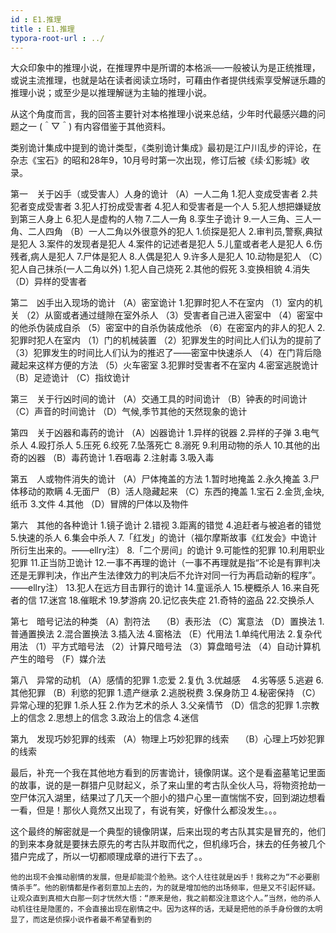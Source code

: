 ```yaml
---
id : E1.推理
title : E1.推理
typora-root-url : ../
---
```




大众印象中的推理小说，在推理界中是所谓的本格派──一般被认为是正统推理，或说主流推理，也就是站在读者阅读立场时，可藉由作者提供线索享受解谜乐趣的推理小说；或至少是以推理解谜为主轴的推理小说。

从这个角度而言，我的回答主要针对本格推理小说来总结，少年时代最感兴趣的问题之一 (＾▽＾) 有内容借鉴于其他资料。

类别诡计集成中提到的诡计类型，《类别诡计集成》最初是江户川乱步的评论，在杂志《宝石》的昭和28年9，10月号时第一次出现，修订后被《续·幻影城》收录。

第一　关于凶手（或受害人）人身的诡计
（A）一人二角
1.犯人变成受害者
2.共犯者变成受害者
3.犯人打扮成受害者
4.犯人和受害者是一个人
5.犯人想把嫌疑放到第三人身上
6.犯人是虚构的人物
7.二人一角
8.孪生子诡计
9.一人三角、三人一角、二人四角
（B）一人二角以外很意外的犯人
1.侦探是犯人
2.审判员,警察,典狱是犯人
3.案件的发现者是犯人
4.案件的记述者是犯人
5.儿童或者老人是犯人
6.伤残者,病人是犯人
7.尸体是犯人
8.人偶是犯人
9.许多人是犯人
10.动物是犯人
（C）犯人自己抹杀(一人二角以外)
1.犯人自己烧死
2.其他的假死
3.变换相貌
4.消失
（D）异样的受害者

第二　凶手出入现场的诡计
（A）密室诡计
1.犯罪时犯人不在室内
（1）室内的机关
（2）从窗或者通过缝隙在室外杀人
（3）受害者自己进入密室中
（4）密室中的他杀伪装成自杀
（5）密室中的自杀伪装成他杀
（6）在密室内的非人的犯人
2.犯罪时犯人在室内
（1）门的机械装置
（2）犯罪发生的时间比人们认为的提前了
（3）犯罪发生的时间比人们认为的推迟了——密室中快速杀人
（4）在门背后隐藏起来这样方便的方法
（5）火车密室
3.犯罪时受害者不在室内
4.密室逃脱诡计
（B）足迹诡计
（C）指纹诡计

第三　关于行凶时间的诡计
（A）交通工具的时间诡计
（B）钟表的时间诡计
（C）声音的时间诡计
（D）气候,季节其他的天然现象的诡计

第四　关于凶器和毒药的诡计
（A）凶器诡计
1.异样的锐器
2.异样的子弹
3.电气杀人
4.殴打杀人
5.压死
6.绞死
7.坠落死亡
8.溺死
9.利用动物的杀人
10.其他的出奇的凶器
（B）毒药诡计
1.吞咽毒
2.注射毒
3.吸入毒

第五　人或物件消失的诡计
（A）尸体掩盖的方法
1.暂时地掩盖
2.永久掩盖
3.尸体移动的欺瞒
4.无面尸
（B）活人隐藏起来
（C）东西的掩盖
1.宝石
2.金货,金块,纸币
3.文件
4.其他
（D）冒牌的尸体以及物件

第六　其他的各种诡计
1.镜子诡计
2.错视
3.距离的错觉
4.追赶者与被追者的错觉
5.快速的杀人
6.集会中杀人
7.「红发」的诡计（福尔摩斯故事《红发会》中诡计所衍生出来的。——ellry注）
8.「二个房间」的诡计
9.可能性的犯罪
10.利用职业犯罪
11.正当防卫诡计
12.一事不再理的诡计（一事不再理就是指“不论是有罪判决还是无罪判决，作出产生法律效力的判决后不允许对同一行为再启动新的程序”。——ellry注）
13.犯人在远方目击罪行的诡计
14.童谣杀人
15.梗概杀人
16.来自死者的信
17.迷宫
18.催眠术
19.梦游病
20.记忆丧失症
21.奇特的盗品
22.交换杀人

第七　暗号记法的种类
（A）割符法　
（B）表形法
（C）寓意法
（D）置换法
1.普通置换法
2.混合置换法
3.插入法
4.窗格法
（E）代用法
1.单纯代用法
2.复杂代用法
（1）平方式暗号法
（2）计算尺暗号法
（3）算盘暗号法
（4）自动计算机产生的暗号
（F）媒介法

第八　异常的动机
（A）感情的犯罪
1.恋爱
2.复仇
3.优越感　
4.劣等感
5.逃避
6.其他犯罪
（B）利慾的犯罪
1.遗产继承
2.逃脱税费
3.保身防卫
4.秘密保持
（C）异常心理的犯罪
1.杀人狂
2.作为艺术的杀人
3.父亲情节
（D）信念的犯罪
1.宗教上的信念
2.思想上的信念
3.政治上的信念
4.迷信


第九　发现巧妙犯罪的线索
（A）物理上巧妙犯罪的线索　
（B）心理上巧妙犯罪的线索


最后，补充一个我在其他地方看到的厉害诡计，镜像阴谋。这个是看盗墓笔记里面的故事，说的是一群猎户见财起义，杀了来山里的考古队全伙人马，将物资抢劫一空尸体沉入湖里，结果过了几天一个胆小的猎户心里一直惴惴不安，回到湖边想看一看，但是！那伙人竟然又出现了，有说有笑，好像什么都没发生。。。

这个最终的解密就是一个典型的镜像阴谋，后来出现的考古队其实是冒充的，他们的到来本身就是要抹去原先的考古队并取而代之，但机缘巧合，抹去的任务被几个猎户完成了，所以一切都顺理成章的进行下去了。。

```
他的出现不会推动剧情的发展，但是却能混个脸熟。这个人往往就是凶手！我称之为“不必要剧情杀手”。他的剧情都是作者刻意加上去的，为的就是增加他的出场频率，但是又不引起怀疑。让观众直到真相大白那一刻才恍然大悟：“原来是他，我之前都没注意这个人。”当然，他的杀人动机往往是隐匿的，不会直接出现在剧情之中。因为这样的话，无疑是把他的杀手身份做的太明显了，而这是侦探小说作者最不希望看到的
```